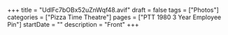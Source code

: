 +++
title = "UdlFc7bOBx52uZnWqf48.avif"
draft = false
tags = ["Photos"]
categories = ["Pizza Time Theatre"]
pages = ["PTT 1980 3 Year Employee Pin"]
startDate = ""
description = "Front"
+++
